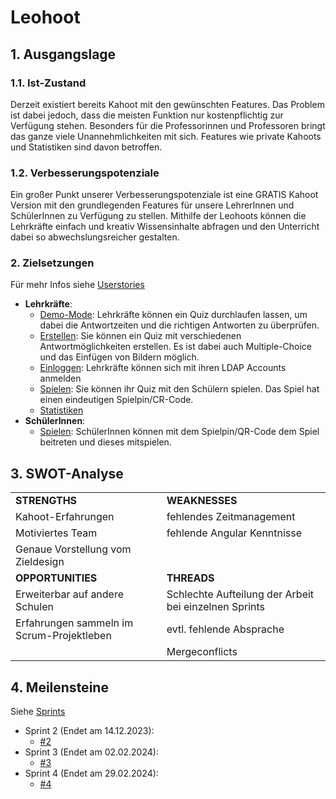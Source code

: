 # Leohoot

## 1. Ausgangslage
### 1.1. Ist-Zustand
Derzeit existiert bereits Kahoot mit den gewünschten Features. Das Problem ist dabei jedoch, dass die meisten Funktion nur kostenpflichtig zur Verfügung stehen. Besonders für die Professorinnen und Professoren bringt das ganze viele Unannehmlichkeiten mit sich. Features wie private Kahoots und Statistiken sind davon betroffen.

### 1.2. Verbesserungspotenziale
Ein großer Punkt unserer Verbesserungspotenziale ist eine GRATIS Kahoot Version mit den grundlegenden Features für unsere LehrerInnen und SchülerInnen zu Verfügung zu stellen. Mithilfe der Leohoots können die Lehrkräfte einfach und kreativ Wissensinhalte abfragen und den Unterricht dabei so abwechslungsreicher gestalten.

### 2. Zielsetzungen
Für mehr Infos siehe [Userstories](https://github.com/orgs/SYP-AHIF-2023-24-25/projects/4)
* **Lehrkräfte**:
    * <u>Demo-Mode</u>: Lehrkräfte können ein Quiz durchlaufen lassen, um dabei die Antwortzeiten und die richtigen Antworten zu überprüfen.
    * <u>Erstellen</u>: Sie können ein Quiz mit verschiedenen Antwortmöglichkeiten erstellen. Es ist dabei auch Multiple-Choice und das Einfügen von Bildern möglich.
    * <u>Einloggen</u>: Lehrkräfte können sich mit ihren LDAP Accounts anmelden
    * <u>Spielen</u>: Sie können ihr Quiz mit den Schülern spielen. Das Spiel hat einen eindeutigen Spielpin/CR-Code.
    * <u>Statistiken</u>
* **SchülerInnen**:
    * <u>Spielen</u>: SchülerInnen können mit dem Spielpin/QR-Code dem Spiel beitreten und dieses mitspielen.

## 3. SWOT-Analyse

| | |
|---------------|-----------|
| **STRENGTHS**       | **WEAKNESSES** |
| Kahoot-Erfahrungen            | fehlendes Zeitmanagement          |
| Motiviertes Team | fehlende Angular Kenntnisse |
| Genaue Vorstellung vom Zieldesign||
| **OPPORTUNITIES** | **THREADS**   |
| Erweiterbar auf andere Schulen              | Schlechte Aufteilung der Arbeit bei einzelnen Sprints|
| Erfahrungen sammeln im Scrum-Projektleben| evtl. fehlende Absprache|
||Mergeconflicts|

## 4. Meilensteine
Siehe [Sprints](https://github.com/orgs/SYP-AHIF-2023-24-25/projects/4)

- Sprint 2 (Endet am 14.12.2023):
    - [#2](https://github.com/orgs/SYP-AHIF-2023-24-25/projects/4/views/1?pane=issue&itemId=44128536)
- Sprint 3 (Endet am 02.02.2024):
    - [#3](https://github.com/orgs/SYP-AHIF-2023-24-25/projects/4/views/1?pane=issue&itemId=50879252)
- Sprint 4 (Endet am 29.02.2024):
    - [#4](https://github.com/orgs/SYP-AHIF-2023-24-25/projects/4/views/1?pane=issue&itemId=52637698)
